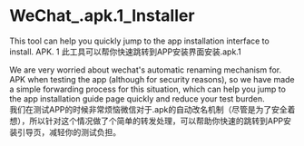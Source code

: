 # WeChat_.apk.1_Installer
This tool can help you quickly jump to the app installation interface to install. APK. 1
此工具可以帮你快速跳转到APP安装界面安装.apk.1  

We are very worried about wechat's automatic renaming mechanism for. APK when testing the app (although for security reasons), so we have made a simple forwarding process for this situation, which can help you jump to the app installation guide page quickly and reduce your test burden.  
我们在测试APP的时候非常烦恼微信对于.apk的自动改名机制（尽管是为了安全着想），所以针对这个情况做了个简单的转发处理，可以帮助你快速的跳转到APP安装引导页，减轻你的测试负担。
